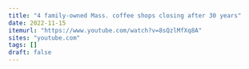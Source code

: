 ```yaml
---
title: "4 family-owned Mass. coffee shops closing after 30 years"
date: 2022-11-15
itemurl: "https://www.youtube.com/watch?v=8sQzlMfXq8A"
sites: "youtube.com"
tags: []
draft: false
---
```

